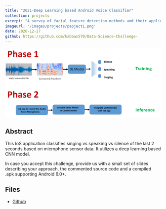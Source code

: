 ```yaml
---
title: "2021-Deep Learning based Android Voice Classifier"
collection: projects
excerpt: "A survey of facial feature detection methods and their application for automatic lip reading"
imageurl: '/images/projects/peoject1.png'
date: 2020-12-27
github: https://github.com/kabbas570/Data-Science-Challenge-
---
```


<center><img src="/images/projects/project1.png"></center>

## Abstract 
This IoS application classifies singing vs speaking vs silence of the last 2 seconds based on 
microphone sensor data. It utilizes a deep learning based CNN model.

In case you accept this challenge, provide us with a small set of slides describing your approach, the commented source code and a compiled .apk supporting Android 6.0+.

## Files
- [Github]( https://github.com/kabbas570/Data-Science-Challenge-)

